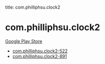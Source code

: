 title: com.philliphsu.clock2
# com.philliphsu.clock2


[Google Play Store](https://play.google.com/store/apps/details?id=com.philliphsu.clock2)


* [com.philliphsu.clock2-522](./com.philliphsu.clock2-522/)
* [com.philliphsu.clock2-891](./com.philliphsu.clock2-891/)